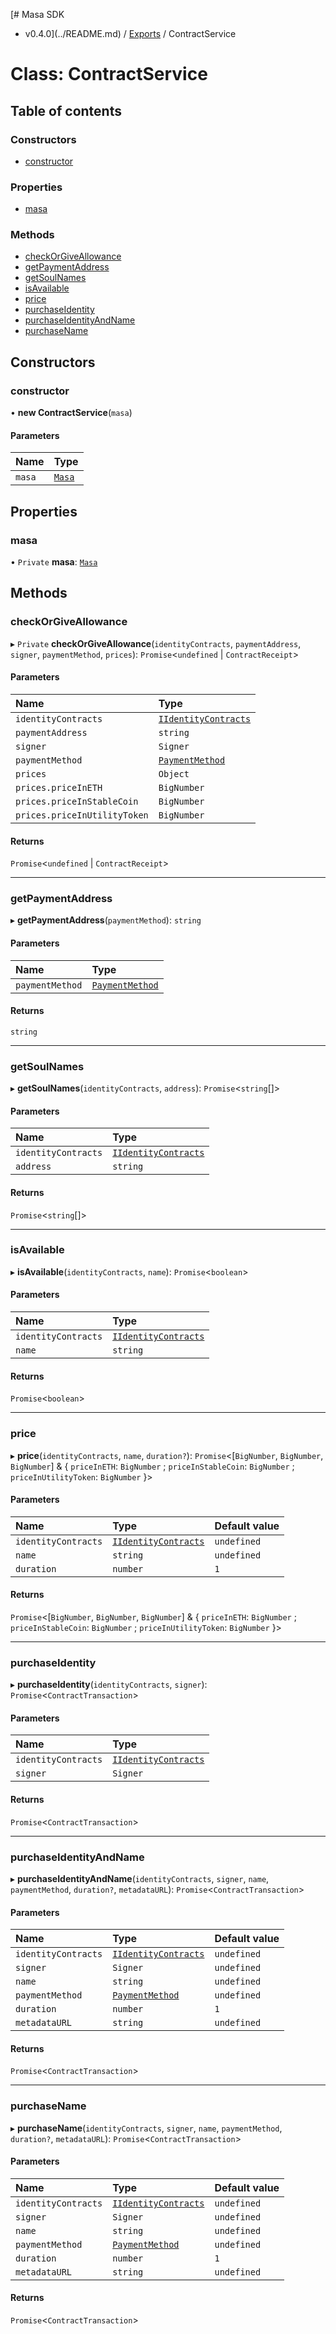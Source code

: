 [# Masa SDK
 - v0.4.0](../README.md) / [Exports](../modules.md) / ContractService

# Class: ContractService

## Table of contents

### Constructors

- [constructor](ContractService.md#constructor)

### Properties

- [masa](ContractService.md#masa)

### Methods

- [checkOrGiveAllowance](ContractService.md#checkorgiveallowance)
- [getPaymentAddress](ContractService.md#getpaymentaddress)
- [getSoulNames](ContractService.md#getsoulnames)
- [isAvailable](ContractService.md#isavailable)
- [price](ContractService.md#price)
- [purchaseIdentity](ContractService.md#purchaseidentity)
- [purchaseIdentityAndName](ContractService.md#purchaseidentityandname)
- [purchaseName](ContractService.md#purchasename)

## Constructors

### constructor

• **new ContractService**(`masa`)

#### Parameters

| Name | Type |
| :------ | :------ |
| `masa` | [`Masa`](Masa.md) |

## Properties

### masa

• `Private` **masa**: [`Masa`](Masa.md)

## Methods

### checkOrGiveAllowance

▸ `Private` **checkOrGiveAllowance**(`identityContracts`, `paymentAddress`, `signer`, `paymentMethod`, `prices`): `Promise`<`undefined` \| `ContractReceipt`\>

#### Parameters

| Name | Type |
| :------ | :------ |
| `identityContracts` | [`IIdentityContracts`](../interfaces/IIdentityContracts.md) |
| `paymentAddress` | `string` |
| `signer` | `Signer` |
| `paymentMethod` | [`PaymentMethod`](../modules.md#paymentmethod) |
| `prices` | `Object` |
| `prices.priceInETH` | `BigNumber` |
| `prices.priceInStableCoin` | `BigNumber` |
| `prices.priceInUtilityToken` | `BigNumber` |

#### Returns

`Promise`<`undefined` \| `ContractReceipt`\>

___

### getPaymentAddress

▸ **getPaymentAddress**(`paymentMethod`): `string`

#### Parameters

| Name | Type |
| :------ | :------ |
| `paymentMethod` | [`PaymentMethod`](../modules.md#paymentmethod) |

#### Returns

`string`

___

### getSoulNames

▸ **getSoulNames**(`identityContracts`, `address`): `Promise`<`string`[]\>

#### Parameters

| Name | Type |
| :------ | :------ |
| `identityContracts` | [`IIdentityContracts`](../interfaces/IIdentityContracts.md) |
| `address` | `string` |

#### Returns

`Promise`<`string`[]\>

___

### isAvailable

▸ **isAvailable**(`identityContracts`, `name`): `Promise`<`boolean`\>

#### Parameters

| Name | Type |
| :------ | :------ |
| `identityContracts` | [`IIdentityContracts`](../interfaces/IIdentityContracts.md) |
| `name` | `string` |

#### Returns

`Promise`<`boolean`\>

___

### price

▸ **price**(`identityContracts`, `name`, `duration?`): `Promise`<[`BigNumber`, `BigNumber`, `BigNumber`] & { `priceInETH`: `BigNumber` ; `priceInStableCoin`: `BigNumber` ; `priceInUtilityToken`: `BigNumber`  }\>

#### Parameters

| Name | Type | Default value |
| :------ | :------ | :------ |
| `identityContracts` | [`IIdentityContracts`](../interfaces/IIdentityContracts.md) | `undefined` |
| `name` | `string` | `undefined` |
| `duration` | `number` | `1` |

#### Returns

`Promise`<[`BigNumber`, `BigNumber`, `BigNumber`] & { `priceInETH`: `BigNumber` ; `priceInStableCoin`: `BigNumber` ; `priceInUtilityToken`: `BigNumber`  }\>

___

### purchaseIdentity

▸ **purchaseIdentity**(`identityContracts`, `signer`): `Promise`<`ContractTransaction`\>

#### Parameters

| Name | Type |
| :------ | :------ |
| `identityContracts` | [`IIdentityContracts`](../interfaces/IIdentityContracts.md) |
| `signer` | `Signer` |

#### Returns

`Promise`<`ContractTransaction`\>

___

### purchaseIdentityAndName

▸ **purchaseIdentityAndName**(`identityContracts`, `signer`, `name`, `paymentMethod`, `duration?`, `metadataURL`): `Promise`<`ContractTransaction`\>

#### Parameters

| Name | Type | Default value |
| :------ | :------ | :------ |
| `identityContracts` | [`IIdentityContracts`](../interfaces/IIdentityContracts.md) | `undefined` |
| `signer` | `Signer` | `undefined` |
| `name` | `string` | `undefined` |
| `paymentMethod` | [`PaymentMethod`](../modules.md#paymentmethod) | `undefined` |
| `duration` | `number` | `1` |
| `metadataURL` | `string` | `undefined` |

#### Returns

`Promise`<`ContractTransaction`\>

___

### purchaseName

▸ **purchaseName**(`identityContracts`, `signer`, `name`, `paymentMethod`, `duration?`, `metadataURL`): `Promise`<`ContractTransaction`\>

#### Parameters

| Name | Type | Default value |
| :------ | :------ | :------ |
| `identityContracts` | [`IIdentityContracts`](../interfaces/IIdentityContracts.md) | `undefined` |
| `signer` | `Signer` | `undefined` |
| `name` | `string` | `undefined` |
| `paymentMethod` | [`PaymentMethod`](../modules.md#paymentmethod) | `undefined` |
| `duration` | `number` | `1` |
| `metadataURL` | `string` | `undefined` |

#### Returns

`Promise`<`ContractTransaction`\>
